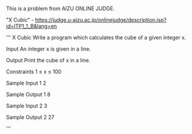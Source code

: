 This is a problem from AIZU ONLINE JUDGE. 

"X Cubic" - <https://judge.u-aizu.ac.jp/onlinejudge/description.jsp?id=ITP1_1_B&lang=en>

'''
X Cubic
Write a program which calculates the cube of a given integer x.

Input
An integer x is given in a line.

Output
Print the cube of x in a line.

Constraints
1 ≤ x ≤ 100

Sample Input 1
2

Sample Output 1
8

Sample Input 2
3

Sample Output 2
27

'''
